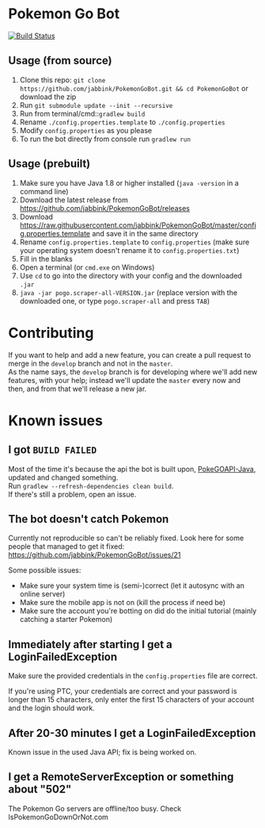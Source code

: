 # Pokemon Go Bot

[![Build Status](https://travis-ci.org/jabbink/PokemonGoBot.svg?branch=develop)](https://travis-ci.org/jabbink/PokemonGoBot)

## Usage (from source)

1. Clone this repo: `git clone https://github.com/jabbink/PokemonGoBot.git && cd PokemonGoBot` or download the zip
1. Run `git submodule update --init --recursive`
2. Run from terminal/cmd::`gradlew build`
3. Rename `./config.properties.template` to `./config.properties`
4. Modify `config.properties` as you please
5. To run the bot directly from console run `gradlew run`

## Usage (prebuilt)

1. Make sure you have Java 1.8 or higher installed (`java -version` in a command line)
1. Download the latest release from https://github.com/jabbink/PokemonGoBot/releases
2. Download https://raw.githubusercontent.com/jabbink/PokemonGoBot/master/config.properties.template and save it in the same directory
3. Rename `config.properties.template` to `config.properties` (make sure your operating system doesn't rename it to `config.properties.txt`)
4. Fill in the blanks
5. Open a terminal (or `cmd.exe` on Windows)
6. Use `cd` to go into the directory with your config and the downloaded `.jar`
7. `java -jar pogo.scraper-all-VERSION.jar` (replace version with the downloaded one, or type `pogo.scraper-all` and press `TAB`)

# Contributing
If you want to help and add a new feature, you can create a pull request to merge in the `develop` branch and not in the `master`.  
As the name says, the `develop` branch is for developing where we'll add new features, with your help; instead we'll update the `master` every now and then, and from that we'll release a new jar.

# Known issues

## I got `BUILD FAILED`
Most of the time it's because the api the bot is built upon, [PokeGOAPI-Java](https://github.com/Grover-c13/PokeGOAPI-Java), updated and changed something.  
Run `gradlew --refresh-dependencies clean build`.  
If there's still a problem, open an issue.

## The bot doesn't catch Pokemon

Currently not reproducible so can't be reliably fixed. Look here for some people that managed to get it fixed: https://github.com/jabbink/PokemonGoBot/issues/21

Some possible issues:

 * Make sure your system time is (semi-)correct (let it autosync with an online server)
 * Make sure the mobile app is not on (kill the process if need be)
 * Make sure the account you're botting on did do the initial tutorial (mainly catching a starter Pokemon)

## Immediately after starting I get a LoginFailedException

Make sure the provided credentials in the `config.properties` file are correct.

If you're using PTC, your credentials are correct and your password is longer than 15 characters, only enter the first 15 characters of your account and the login should work.

## After 20-30 minutes I get a LoginFailedException

Known issue in the used Java API; fix is being worked on.

## I get a RemoteServerException or something about "502"

The Pokemon Go servers are offline/too busy. Check IsPokemonGoDownOrNot.com

